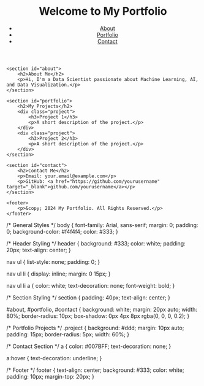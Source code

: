 <!DOCTYPE html>
<html lang="en">
<head>
    <meta charset="UTF-8">
    <meta name="viewport" content="width=device-width, initial-scale=1.0">
    <title>My Portfolio</title>
    <link rel="stylesheet" href="style.css">
</head>
<body>
    <header>
        <h1>Welcome to My Portfolio</h1>
        <nav>
            <ul>
                <li><a href="#about">About</a></li>
                <li><a href="#portfolio">Portfolio</a></li>
                <li><a href="#contact">Contact</a></li>
            </ul>
        </nav>
    </header>
    
    <section id="about">
        <h2>About Me</h2>
        <p>Hi, I'm a Data Scientist passionate about Machine Learning, AI, and Data Visualization.</p>
    </section>
    
    <section id="portfolio">
        <h2>My Projects</h2>
        <div class="project">
            <h3>Project 1</h3>
            <p>A short description of the project.</p>
        </div>
        <div class="project">
            <h3>Project 2</h3>
            <p>A short description of the project.</p>
        </div>
    </section>
    
    <section id="contact">
        <h2>Contact Me</h2>
        <p>Email: your.email@example.com</p>
        <p>GitHub: <a href="https://github.com/yourusername" target="_blank">github.com/yourusername</a></p>
    </section>
    
    <footer>
        <p>&copy; 2024 My Portfolio. All Rights Reserved.</p>
    </footer>
</body>
</html>

/* General Styles */
body {
    font-family: Arial, sans-serif;
    margin: 0;
    padding: 0;
    background-color: #f4f4f4;
    color: #333;
}

/* Header Styling */
header {
    background: #333;
    color: white;
    padding: 20px;
    text-align: center;
}

nav ul {
    list-style: none;
    padding: 0;
}

nav ul li {
    display: inline;
    margin: 0 15px;
}

nav ul li a {
    color: white;
    text-decoration: none;
    font-weight: bold;
}

/* Section Styling */
section {
    padding: 40px;
    text-align: center;
}

#about, #portfolio, #contact {
    background: white;
    margin: 20px auto;
    width: 80%;
    border-radius: 10px;
    box-shadow: 0px 4px 8px rgba(0, 0, 0, 0.2);
}

/* Portfolio Projects */
.project {
    background: #ddd;
    margin: 10px auto;
    padding: 15px;
    border-radius: 5px;
    width: 60%;
}

/* Contact Section */
a {
    color: #007BFF;
    text-decoration: none;
}

a:hover {
    text-decoration: underline;
}

/* Footer */
footer {
    text-align: center;
    background: #333;
    color: white;
    padding: 10px;
    margin-top: 20px;
}

